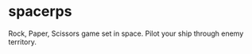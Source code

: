 spacerps
========

Rock, Paper, Scissors game set in space. Pilot your ship through enemy territory.

